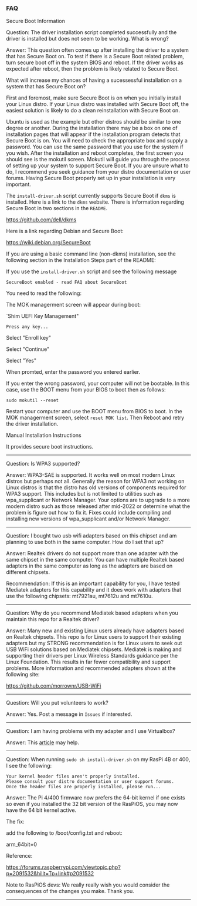 ### FAQ

Secure Boot Information

Question: The driver installation script completed successfully and the
driver is installed but does not seem to be working. What is wrong?

Answer: This question often comes up after installing the driver to a
system that has Secure Boot on. To test if there is a Secure Boot related
problem, turn secure boot off in the system BIOS and reboot.  If the driver
works as expected after reboot, then the problem is likely related to
Secure Boot.

What will increase my chances of having a sucessessful installation on a
system that has Secure Boot on?

First and foremost, make sure Secure Boot is on when you initially install
your Linux distro. If your Linux distro was installed with Secure Boot off,
the easiest solution is likely to do a clean reinstallation with Secure Boot
on.

Ubuntu is used as the example but other distros should be similar to one
degree or another. During the installation there may be a box on one of
installation pages that will appear if the installation program detects
that Secure Boot is on. You will need to check the appropriate box and
supply a password. You can use the same password that you use for the system
if you wish. After the installation and reboot completes, the first screen
you should see is the mokutil screen. Mokutil will guide you through the
process of setting up your system to support Secure Boot. If you are unsure
what to do, I recommend you seek guidance from your distro documentation or
user forums. Having Secure Boot properly set up in your installation is very
important.

The `install-driver.sh` script currently supports Secure Boot if `dkms`
is installed. Here is a link to the `dkms` website. There is information
regarding Secure Boot in two sections in the `README`.

https://github.com/dell/dkms

Here is a link regarding Debian and Secure Boot:

https://wiki.debian.org/SecureBoot

If you are using a basic command line (non-dkms) installation, see the
following section in the Installation Steps part of the README:

If you use the `install-driver.sh` script and see the following message

`SecureBoot enabled - read FAQ about SecureBoot`

You need to read the following:

The MOK managerment screen will appear during boot:

`Shim UEFI Key Management"

`Press any key...`

Select "Enroll key"

Select "Continue"

Select "Yes"

When promted, enter the password you entered earlier.

If you enter the wrong password, your computer will not be bootable. In
this case, use the BOOT menu from your BIOS to boot then as follows:

```
sudo mokutil --reset
```

Restart your computer and use the BOOT menu from BIOS to boot. In the MOK
managerment screen, select `reset MOK list`. Then Reboot and retry the
driver installation.

Manual Installation Instructions

It provides secure boot instructions.

-----

Question: Is WPA3 supported?

Answer: WPA3-SAE is supported. It works well on most modern Linux distros
but perhaps not all. Generally the reason for WPA3 not working on Linux
distros is that the distro has old versions of components required for
WPA3 support. This includes but is not limited to utilities such as 
wpa_supplicant or Network Manager. Your options are to upgrade to a more
modern distro such as those released after mid-2022 or determine what
the problem is figure out how to fix it. Fixes could include compiling
and installing new versions of wpa_supplicant and/or Network Manager.

-----

Question: I bought two usb wifi adapters based on this chipset and am
planning to use both in the same computer. How do I set that up?

Answer: Realtek drivers do not support more than one adapter with the
same chipset in the same computer. You can have multiple Realtek based
adapters in the same computer as long as the adapters are based on
different chipsets.

Recommendation: If this is an important capability for you, I have tested
Mediatek adapters for this capability and it does work with adapters that
use the following chipsets: mt7921au, mt7612u and mt7610u.

-----

Question: Why do you recommend Mediatek based adapters when you maintain
this repo for a Realtek driver?

Answer: Many new and existing Linux users already have adapters based on
Realtek chipsets. This repo is for Linux users to support their existing
adapters but my STRONG recommendation is for Linux users to seek out USB
WiFi solutions based on Mediatek chipsets. Mediatek is making and
supporting their drivers per Linux Wireless Standards guidance per the
Linux Foundation. This results in far fewer compatibility and support
problems. More information and recommended adapters shown at the
following site:

https://github.com/morrownr/USB-WiFi

-----

Question: Will you put volunteers to work?

Answer: Yes. Post a message in `Issues` if interested.

-----

Question: I am having problems with my adapter and I use Virtualbox?

Answer: This [article](https://null-byte.wonderhowto.com/forum/wifi-hacking-attach-usb-wireless-adapter-with-virtual-box-0324433/) may help.

-----

Question: When running `sudo sh install-driver.sh` on my RasPi 4B or
400, I see the following:

```
Your kernel header files aren't properly installed.
Please consult your distro documentation or user support forums.
Once the header files are properly installed, please run...
```

Answer: The Pi 4/400 firmware now prefers the 64-bit kernel if one
exists so even if you installed the 32 bit version of the RasPiOS,
you may now have the 64 bit kernel active.

The fix:

add the following to /boot/config.txt and reboot:

arm_64bit=0

Reference:

https://forums.raspberrypi.com/viewtopic.php?p=2091532&hilit=Tp+link#p2091532

Note to RasPiOS devs: We really really wish you would consider the 
consequences of the changes you make. Thank you.

-----
